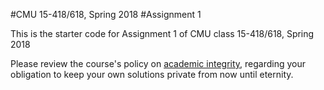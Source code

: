 #CMU 15-418/618, Spring 2018
#Assignment 1

This is the starter code for Assignment 1 of CMU class 15-418/618, Spring 2018

Please review the course's policy on [academic
integrity](http://www.cs.cmu.edu/~418/academicintegrity.html),
regarding your obligation to keep your own solutions private from now
until eternity.





